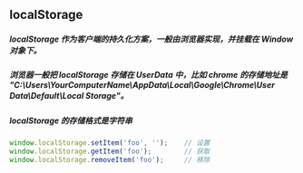 ## localStorage
##### localStorage 作为客户端的持久化方案，一般由浏览器实现，并挂载在 Window 对象下。
##### 浏览器一般把 localStorage 存储在 UserData 中，比如 chrome 的存储地址是 "C:\Users\YourComputerName\AppData\Local\Google\Chrome\User Data\Default\Local Storage"。

##### localStorage 的存储格式是字符串

```javascript
window.localStorage.setItem('foo', '');    // 设置
window.localStorage.getItem('foo');        // 获取
window.localStorage.removeItem('foo');     // 移除
```

